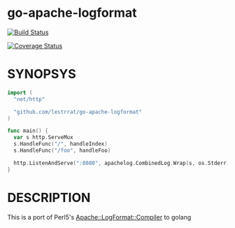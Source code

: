 go-apache-logformat
===================

[![Build Status](https://travis-ci.org/lestrrat/go-apache-logformat.png?branch=master)](https://travis-ci.org/lestrrat/go-apache-logformat)

[![Coverage Status](https://coveralls.io/repos/lestrrat/go-apache-logformat/badge.png?branch=topic%2Fgoveralls)](https://coveralls.io/r/lestrrat/go-apache-logformat?branch=topic%2Fgoveralls)

# SYNOPSYS

```go
import (
  "net/http"

  "github.com/lestrrat/go-apache-logformat"
)

func main() {
  var s http.ServeMux
  s.HandleFunc("/", handleIndex)
  s.HandleFunc("/foo", handleFoo)

  http.ListenAndServe(":8080", apachelog.CombinedLog.Wrap(s, os.Stderr))
}
```

# DESCRIPTION

This is a port of Perl5's [Apache::LogFormat::Compiler](https://metacpan.org/release/Apache-LogFormat-Compiler) to golang
